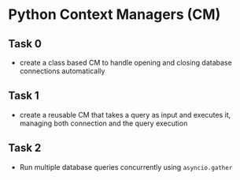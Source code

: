 # Python Context Managers (CM)

## Task 0
- create a class based CM to handle opening and closing database connections automatically

## Task 1
- create a reusable CM that takes a query as input and executes it, managing both connection and the query execution

## Task 2
- Run multiple database queries concurrently using `asyncio.gather`
